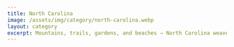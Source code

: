 ```yaml
---
title: North Carolina
image: /assets/img/category/north-carolina.webp
layout: category
excerpt: Mountains, trails, gardens, and beaches — North Carolina weaves together the wild and the whimsical. Whether you’re wandering the sandy dunes of the Outer Banks or trekking through the Blue Ridge Mountains, the Tar Heel State is sure to charm you.
---
```

